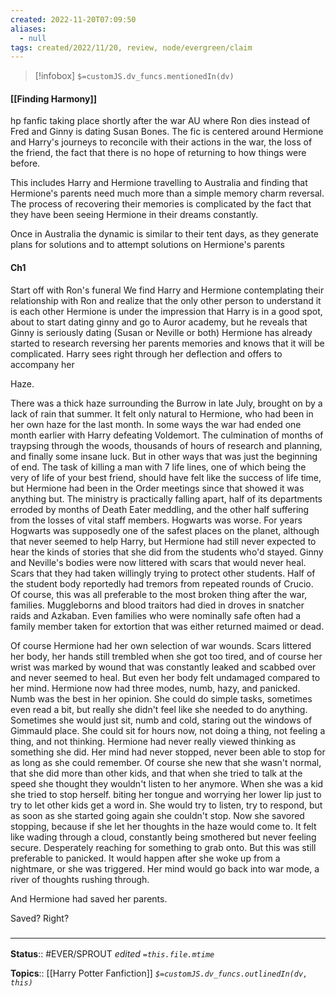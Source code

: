 ```yaml
---
created: 2022-11-20T07:09:50 
aliases:
  - null
tags: created/2022/11/20, review, node/evergreen/claim
---
```

> [!infobox]
`$=customJS.dv_funcs.mentionedIn(dv)`

#### [[Finding Harmony]]

hp fanfic taking place shortly after the war
AU where Ron dies instead of Fred and Ginny is dating Susan Bones.
The fic is centered around Hermione and Harry's journeys to reconcile with their actions in the war, the loss of the friend, the fact that there is no hope of returning to how things were before.

This includes
Harry and Hermione travelling to Australia and finding that Hermione's parents need much more than a simple memory charm reversal.
The process of recovering their memories is complicated by the fact that they have been seeing Hermione in their dreams constantly.

Once in Australia the dynamic is similar to their tent days, as they generate plans for solutions and to attempt solutions on Hermione's parents

#### Ch1
Start off with Ron's funeral
We find Harry and Hermione contemplating their relationship with Ron and realize that the only other person to understand it is each other
Hermione is under the impression that Harry is in a good spot, about to start dating ginny and go to Auror academy, but he reveals that Ginny is seriously dating (Susan or Neville or both)
Hermione has already started to research reversing her parents memories and knows that it will be complicated. Harry sees right through her deflection and offers to accompany her

Haze.

There was a thick haze surrounding the Burrow in late July, brought on by a lack of rain that summer. It felt only natural to Hermione, who had been in her own haze for the last month.
In some ways the war had ended one month earlier with Harry defeating Voldemort. 
The culmination of months of traypsing through the woods, thousands of hours of research and planning, and finally some insane luck.
But in other ways that was just the beginning of end.
The task of killing a man with 7 life lines, one of which being the very of life of your best friend, should have felt like the success of life time, 
but Hermione had been in the Order meetings since that showed it was anything but.
The ministry is practically falling apart,
half of its departments erroded by months of Death Eater meddling,
and the other half suffering from the losses of vital staff members.
Hogwarts was worse.
For years Hogwarts was supposedly one of the safest places on the planet, although that never seemed to help Harry, but Hermione had still never expected to hear the kinds of stories that she did from the students who'd stayed.
Ginny and Neville's bodies were now littered with scars that would never heal. 
Scars that they had taken willingly trying to protect other students.
Half of the student body reportedly had tremors from repeated rounds of Crucio.
Of course, this was all preferable to the most broken thing after the war, families.
Muggleborns and blood traitors had died in droves in snatcher raids and Azkaban. 
Even families who were nominally safe often had a family member taken for extortion that was either returned maimed or dead.

Of course Hermione had her own selection of war wounds. Scars littered her body, her hands still trembled when she got too tired, and of course her wrist was marked by wound that was constantly leaked and scabbed over and never seemed to heal.
But even her body felt undamaged compared to her mind.
Hermione now had three modes, numb, hazy, and panicked. 
Numb was the best in her opinion. 
She could do simple tasks, sometimes even read a bit, but really she didn't feel like she needed to do anything.
Sometimes she would just sit, numb and cold, staring out the windows of Gimmauld place. 
She could sit for hours now, not doing a thing, not feeling a thing, and not thinking. 
Hermione had never really viewed thinking as something she did.
Her mind had never stopped, never been able to stop for as long as she could remember. 
Of course she new that she wasn't normal, that she did more than other kids, and that when she tried to talk at the speed she thought they wouldn't listen to her anymore.
When she was a kid she tried to stop herself. biting her tongue and worrying her lower lip just to try to let other kids get a word in. 
She would try to listen, try to respond, but as soon as she started going again she couldn't stop. 
Now she savored stopping, because if she let her thoughts in the haze would come to.
It felt like wading through a cloud, constantly being smothered but never feeling secure. Desperately reaching for something to grab onto.
But this was still preferable to panicked. 
It would happen after she woke up from a nightmare, or she was triggered.
Her mind would go back into war mode, a river of thoughts rushing through.



And Hermione had saved her parents.

Saved? Right?



### <hr class="footnote"/>

**Status**:: #EVER/SPROUT
*edited `=this.file.mtime`*

**Topics**:: [[Harry Potter Fanfiction]]
*`$=customJS.dv_funcs.outlinedIn(dv, this)`*
